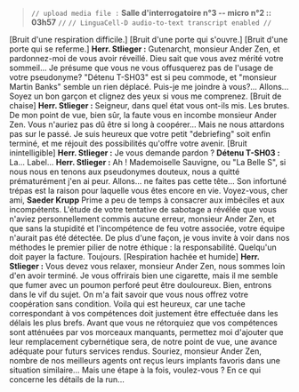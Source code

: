 ﻿> `// upload media file :` **Salle d'interrogatoire n°3 -- micro n°2 :: 03h57** `//`
> `// LinguaCell-D audio-to-text transcript enabled //`

[Bruit d'une respiration difficile.]
[Bruit d'une porte qui s'ouvre.]
[Bruit d'une porte qui se referme.]
**Herr. Stlieger :** Gutenarcht, monsieur Ander Zen, et pardonnez-moi de vous avoir réveillé. Dieu sait que vous avez mérité votre sommeil... Je présume que vous ne vous offusquerez pas de l'usage de votre pseudonyme? "Détenu T-SH03" est si peu commode, et "monsieur Martin Banks" semble un rien déplacé. Puis-je me joindre à vous?... Allons... Soyez un bon garçon et clignez des yeux si vous me comprenez.
[Bruit de chaise]
**Herr. Stlieger :** Seigneur, dans quel état vous ont-ils mis. Les brutes. De mon point de vue, bien sûr, la faute vous en incombe monsieur Ander Zen. Vous n'auriez pas dû être si long à coopérer... Mais ne nous attardons pas sur le passé. Je suis heureux que votre petit "debriefing" soit enfin terminé, et me réjouit des possibilités qu'offre votre avenir.
[Bruit inintelligible]
**Herr. Stlieger :** Je vous demande pardon ?
**Détenu T-SH03 :** La... Label...
**Herr. Stlieger :** Ah ! Mademoiselle Sauvigne, ou "La Belle S", si nous nous en tenons aux pseudonymes douteux, nous a quitté prématurément j'en ai peur. Allons... ne faites pas cette tête... Son infortuné trépas est la raison pour laquelle vous êtes encore en vie. Voyez-vous, cher ami, **Saeder Krupp** Prime a peu de temps à consacrer aux imbéciles et aux incompétents. L'étude de votre tentative de sabotage a révélée que vous n'aviez personnellement commis aucune erreur, monsieur Ander Zen, et que sans la stupidité et l'incompétence de feu votre associée, votre équipe n'aurait pas été détectée. De plus d'une façon, je vous invite à voir dans nos méthodes le premier pilier de notre éthique : la responsabilité. Quelqu'un doit payer la facture. Toujours.
[Respiration hachée et humide]
**Herr. Stlieger :** Vous devez vous relaxer, monsieur Ander Zen, nous sommes loin d'en avoir terminé. Je vous offrirais bien une cigarette, mais il me semble que fumer avec un poumon perforé peut être douloureux. Bien, entrons dans le vif du sujet. On m'a fait savoir que vous nous offrez votre coopération sans condition. Voila qui est heureux, car une tache correspondant à vos compétences doit justement être effectuée dans les délais les plus brefs. Avant que vous ne rétorquiez que vos compétences sont atténuées par vos morceaux manquants, permettez moi d'ajouter que leur remplacement cybernétique sera, de notre point de vue, une avance adéquate pour futurs services rendus. Souriez, monsieur Ander Zen, nombre de nos meilleurs agents ont reçus leurs implants favoris dans une situation similaire... Mais une étape à la fois, voulez-vous ? En ce qui concerne les détails de la run...
